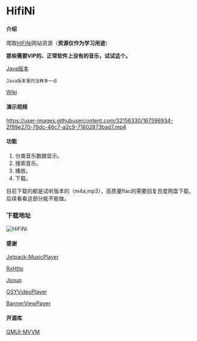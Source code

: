 # HifiNi

#### 介绍

爬取[HiFiNi](https://www.hifini.com/)网站资源（**资源仅作为学习用途**）

**那些需要VIP的、正常软件上没有的音乐，试试这个。**

[Java版本](https://github.com/Theoneee/HifiNi/tree/java)

`Java版本里的注释多一点`

[Wiki](https://github.com/Theoneee/HifiNi/wiki)

#### 演示视频

https://user-images.githubusercontent.com/32156330/167596934-2f99e270-78dc-46c7-a2c9-71802873bad7.mp4

#### 功能

1. 分类音乐数据显示。
2. 搜索音乐。
3. 播放。
4. 下载。

目前下载的都是试听版本的（m4a,mp3），高质量flac的需要回复百度网盘下载，后续看看这部分能不能做。

### 下载地址

![HiFiNi](https://www.pgyer.com/app/qrcode/2G45)

#### 感谢

[Jetpack-MusicPlayer](https://github.com/KunMinX/Jetpack-MusicPlayer)

[RxHttp](https://github.com/liujingxing/rxhttp)

[Jsoup](https://github.com/jhy/jsoup)

[GSYVideoPlayer](https://github.com/CarGuo/GSYVideoPlayer)

[BannerViewPager](https://github.com/zhpanvip/BannerViewPager)

#### 开源库

[QMUI-MVVM](https://github.com/Theoneee/QMUI-MVVM)








